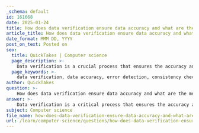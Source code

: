 ```yaml
---
_schema: default
id: 161668
date: 2025-01-24
title: How does data verification ensure data accuracy and what are the methods used?
article_title: How does data verification ensure data accuracy and what are the methods used?
date_format: MMM DD, YYYY
post_on_text: Posted on
seo:
  title: QuickTakes | Computer science
  page_description: >-
    Data verification is a crucial process that ensures the accuracy and integrity of data through methods like error detection, consistency checks, and triangulation. It plays an essential role in maintaining data quality across various fields.
  page_keywords: >-
    data verification, data accuracy, error detection, consistency checks, cross-verification, file integrity verification, regular expressions, error checking techniques, checksums, hash functions, peer debriefing, triangulation, data integrity, research, information systems
author: QuickTakes
question: >-
    How does data verification ensure data accuracy and what are the methods used?
answer: >-
    Data verification is a critical process that ensures the accuracy and integrity of data. It involves checking and confirming that the data collected is correct, complete, and reliable. This process is essential in various fields, including research, data analysis, and information systems, as it helps maintain the quality of information derived from data.\n\n### How Data Verification Ensures Data Accuracy\n\n1. **Error Detection**: Data verification helps identify errors that may have occurred during data entry, transmission, or processing. By implementing error-checking mechanisms, such as checksums or hash functions, organizations can ensure that the data received matches the data sent, thus maintaining its integrity.\n\n2. **Consistency Checks**: Verification processes often include checks for internal consistency within the dataset. This means ensuring that the data aligns logically with known facts or market factors. For example, if a dataset indicates an unusually high growth rate, verification would involve investigating the source and methodology to confirm its validity.\n\n3. **Cross-Verification**: Utilizing multiple sources of data or different methods of data collection (triangulation) can corroborate findings. This approach enhances the reliability of the data by providing a more comprehensive understanding of the research question.\n\n4. **File Integrity Verification**: After data is encoded or processed, it is crucial to verify its integrity to ensure that no errors or corruption have been introduced. This can be achieved through checksums or hash functions, which confirm that the data remains unchanged.\n\n### Methods Used for Data Verification\n\n1. **Regular Expressions**: This method is commonly used to check the format of entered data, ensuring that it adheres to predefined patterns (e.g., email addresses, phone numbers).\n\n2. **Error Checking Techniques**: Techniques such as bit parity can be employed to verify data integrity during transmission. These methods help ensure that the data received is accurate and matches the original data.\n\n3. **Checksums and Hash Functions**: These are mathematical algorithms that generate a unique value based on the data content. By comparing the checksum or hash value before and after data transmission or processing, one can verify that the data has not been altered.\n\n4. **Peer Debriefing**: In qualitative research, engaging colleagues to review and discuss the research process and findings can serve as an external check on the researcher's interpretations, enhancing the validity of the data.\n\n5. **Triangulation**: This involves using multiple data sources or methods to validate findings. By combining different types of data collection (e.g., interviews, observations, document analysis), researchers can strengthen the credibility of their results.\n\nIn summary, data verification is essential for ensuring data accuracy and integrity. By employing various methods such as error checking, consistency checks, and triangulation, organizations can enhance the reliability of their data and the information derived from it.
subject: Computer science
file_name: how-does-data-verification-ensure-data-accuracy-and-what-are-the-methods-used.md
url: /learn/computer-science/questions/how-does-data-verification-ensure-data-accuracy-and-what-are-the-methods-used
---
```


&nbsp;